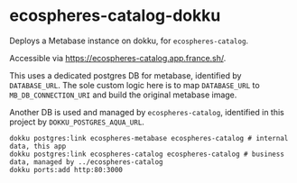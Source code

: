 # ecospheres-catalog-dokku

Deploys a Metabase instance on dokku, for `ecospheres-catalog`.

Accessible via https://ecospheres-catalog.app.france.sh/.

This uses a dedicated postgres DB for metabase, identified by `DATABASE_URL`. The sole custom logic here is to map `DATABASE_URL` to `MB_DB_CONNECTION_URI` and build the original metabase image.

Another DB is used and managed by `ecospheres-catalog`, identified in this project by `DOKKU_POSTGRES_AQUA_URL`.


```shell
dokku postgres:link ecospheres-metabase ecospheres-catalog # internal data, this app
dokku postgres:link ecospheres-catalog ecospheres-catalog # business data, managed by ../ecospheres-catalog
dokku ports:add http:80:3000
```
